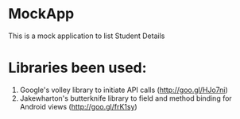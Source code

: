 # MockApp

This is a mock application to list Student Details

# Libraries been used:
1. Google's volley library to initiate API calls (http://goo.gl/HJo7ni)
2. Jakewharton's butterknife library to field and method binding for Android views (http://goo.gl/frK1sy)